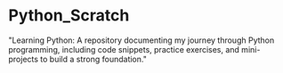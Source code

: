 # Python_Scratch
 "Learning Python: A repository documenting my journey through Python programming, including code snippets, practice exercises, and mini-projects to build a strong foundation."
